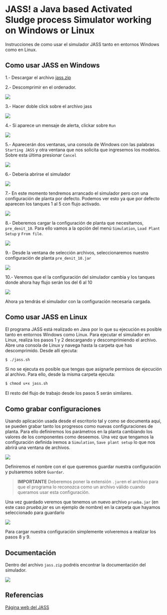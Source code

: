 # JASS! a Java based Activated Sludge process Simulator working on Windows or Linux

Instrucciones de como usar el simulador JASS tanto en entornos Windows como en Linux.

## Como usar JASS en Windows

1.- Descargar el archivo [jass.zip](./file/jass.zip)

2.- Descomprimir en el ordenador. 

![](./images/descomprimir.png)

3.- Hacer doble click sobre el archivo jass

![](./images/ejecutable.png)

4.- Si aparece un mensaje de alerta, clickar sobre `Run`

![](./images/mensaje.png)

5.- Aparecerán dos ventanas, una consola de Windows con las palabras `Starting JASS` y otra ventana que nos solicita que ingresemos los modelos. Sobre esta última presionar `Cancel` 

![](./images/modelos.png)

6.- Debería abrirse el simulador

![](./images/simulador.png)

7.- En este momento tendremos arrancado el simulador pero con una configuración de planta por defecto. Podemos ver esto ya que por defecto aparecen los tanques 1 al 5 con flujo activado.

![](./images/flujos15.png)

8.- Deberemos cargar la configuración de planta que necesitamos, `pre_denit_10`. Para ello vamos a la opción del menú `Simulation`, `Load Plant Setup` y `From file`.

![](./images/from_file.gif)

9.- Desde la ventana de selección archivos, seleccionaremos nuestro configuración de planta `pre_denit_10.jar`

![](./images/pre_denit_10.png)

10.- Veremos que el la configuración del simulador cambia y los tanques donde ahora hay flujo serán los del 6 al 10

![](./images/flujos_610.png)

Ahora ya tendrás el simulador con la configuración necesaria cargada.

## Como usar JASS en Linux

El programa JASS está realizado en Java por lo que su ejecución es posible tanto en entornos Windows como Linux. Para ejecutar el simulador en Linux, realiza los pasos 1 y 2 descargando y descomprimiendo el archivo. Abre una consola de Linux y navega hasta la carpeta que has descomprimido. Desde allí ejecuta:

```bash
$ ./jass.sh
```

Si no se ejecuta es posible que tengas que asignarle permisos de ejecución al archivo. Para ello, desde la misma carpeta ejecuta:

```bash
$ chmod u+x jass.sh
```

El resto del flujo de trabajo desde los pasos 5 serán similares.

## Como grabar configuraciones

Usando aplicación usada desde el escritorio tal y como se documenta aquí, se pueden grabar tanto los progresos como nuevas configuraciones de planta. Para ello definiremos los parámetros en la planta cambiando los valores de los componentes como deseemos. Una vez que tengamos la configuración definida iremos a `Simulation`, `Save plant setup` lo que nos abrirá una ventana de archivos. 

![](./images/guardar.gif)

Definiremos el nombre con el que queremos guardar nuestra configuración y pulsaremos sobre `Guardar`. 

> **IMPORTANTE** Deberemos poner la extensión `.jar`en el archivo para que el programa lo reconozca como un archivo válido cuando queramos usar esta configuración.

Una vez guardado veremos que tenemos un nuevo archivo `prueba.jar` (en este caso *prueba.jar* es un ejemplo de nombre) en la carpeta que hayamos seleccionado para guardarlo

![](./images/guardado.png)

Para cargar nuestra configuración simplemente volveremos a realizar los pasos 8 y 9.

## Documentación

Dentro del archivo `jass.zip` podréis encontrar la documentación del simulador.

![](./images/documentacion.png)

## Referencias

[Página web del JASS](http://www.it.uu.se/research/project/jass/)
